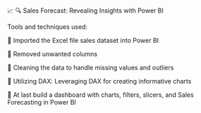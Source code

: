 📈 🔍 Sales Forecast: Revealing Insights with Power BI

Tools and techniques used:

🔹 Imported the Excel file sales dataset into Power BI

🔹 Removed unwanted columns

🔹 Cleaning the data to handle missing values and outliers

🔹 Utilizing DAX: Leveraging DAX for creating informative charts

🔹 At last build a dashboard with charts, filters, slicers, and Sales Forecasting in Power BI
